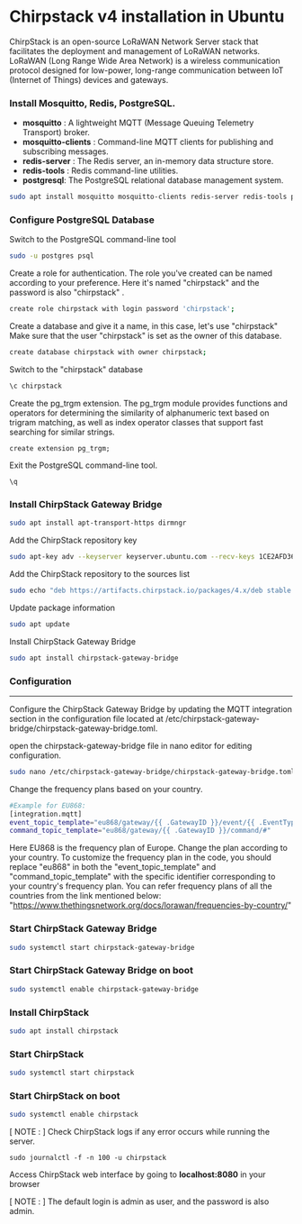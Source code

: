# Chirpstack v4 installation in Ubuntu

ChirpStack is an open-source LoRaWAN Network Server stack that facilitates the deployment and management of LoRaWAN networks. LoRaWAN (Long Range Wide Area Network) is a wireless communication protocol designed for low-power, long-range communication between IoT (Internet of Things) devices and gateways.


### Install Mosquitto, Redis, PostgreSQL.
- **mosquitto** : A lightweight MQTT (Message Queuing Telemetry Transport) broker.
- **mosquitto-clients** : Command-line MQTT clients for publishing and subscribing messages.
- **redis-server** : The Redis server, an in-memory data structure store.
- **redis-tools** : Redis command-line utilities.
- **postgresql**: The PostgreSQL relational database management system.
```bash
sudo apt install mosquitto mosquitto-clients redis-server redis-tools postgresql
```
### Configure PostgreSQL Database
Switch to the PostgreSQL command-line tool
```bash
sudo -u postgres psql
```
Create a role for authentication. The role you've created can be named according to your preference. Here it's named "chirpstack" and the password is also "chirpstack" .
```bash
create role chirpstack with login password 'chirpstack';
```

Create a database and give it a name, in this case, let's use "chirpstack" Make sure that the user "chirpstack" is set as the owner of this database.

```bash
create database chirpstack with owner chirpstack;
```
Switch to the "chirpstack" database

```bash
\c chirpstack
```

Create the pg_trgm extension. The pg_trgm module provides functions and operators for determining the similarity of alphanumeric text based on trigram matching, as well as index operator classes that support fast searching for similar strings.

```
create extension pg_trgm;
```

Exit the PostgreSQL command-line tool.

```
\q
```

### Install ChirpStack Gateway Bridge

```bash
sudo apt install apt-transport-https dirmngr
```

Add the ChirpStack repository key

```bash
sudo apt-key adv --keyserver keyserver.ubuntu.com --recv-keys 1CE2AFD36DBCCA00
```

Add the ChirpStack repository to the sources list

```bash
sudo echo "deb https://artifacts.chirpstack.io/packages/4.x/deb stable main" | sudo tee /etc/apt/sources.list.d/chirpstack.list
```

Update package information

```bash
sudo apt update
```

Install ChirpStack Gateway Bridge

```bash
sudo apt install chirpstack-gateway-bridge
```


### Configuration
***
Configure the ChirpStack Gateway Bridge by updating the MQTT integration section in the configuration file located at /etc/chirpstack-gateway-bridge/chirpstack-gateway-bridge.toml.

open the chirpstack-gateway-bridge file in nano editor for editing configuration.
```bash
sudo nano /etc/chirpstack-gateway-bridge/chirpstack-gateway-bridge.toml
```
Change the frequency plans based on your country.
```bash
#Example for EU868:
[integration.mqtt]
event_topic_template="eu868/gateway/{{ .GatewayID }}/event/{{ .EventType }}"
command_topic_template="eu868/gateway/{{ .GatewayID }}/command/#"
```
 Here EU868 is the frequency plan of Europe. Change the plan according to your country. To customize the frequency plan in the code, you should replace "eu868" in both the "event_topic_template" and "command_topic_template" with the specific identifier corresponding to your country's frequency plan.
 You can refer frequency plans of all the countries from the link mentioned below:
 "https://www.thethingsnetwork.org/docs/lorawan/frequencies-by-country/"


### Start ChirpStack Gateway Bridge

```bash
sudo systemctl start chirpstack-gateway-bridge
```

### Start ChirpStack Gateway Bridge on boot

```bash
sudo systemctl enable chirpstack-gateway-bridge
```

### Install ChirpStack

```bash
sudo apt install chirpstack
```

### Start ChirpStack

```bash
sudo systemctl start chirpstack
```

### Start ChirpStack on boot

```bash
sudo systemctl enable chirpstack
```

[ NOTE : ] Check ChirpStack logs if any error occurs while running the server.

```
sudo journalctl -f -n 100 -u chirpstack
```

Access ChirpStack web interface by going to **localhost:8080** in your browser

[ NOTE : ] The default login is admin as user, and the password is also admin.

